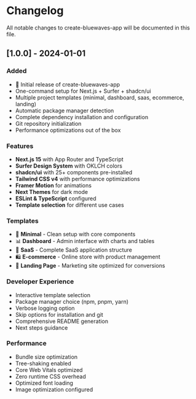 # Changelog

All notable changes to create-bluewaves-app will be documented in this file.

## [1.0.0] - 2024-01-01

### Added
- 🌊 Initial release of create-bluewaves-app
- One-command setup for Next.js + Surfer + shadcn/ui
- Multiple project templates (minimal, dashboard, saas, ecommerce, landing)
- Automatic package manager detection
- Complete dependency installation and configuration
- Git repository initialization
- Performance optimizations out of the box

### Features
- **Next.js 15** with App Router and TypeScript
- **Surfer Design System** with OKLCH colors
- **shadcn/ui** with 25+ components pre-installed
- **Tailwind CSS v4** with performance optimizations
- **Framer Motion** for animations
- **Next Themes** for dark mode
- **ESLint & TypeScript** configured
- **Template selection** for different use cases

### Templates
- 🚀 **Minimal** - Clean setup with core components
- 📊 **Dashboard** - Admin interface with charts and tables
- 💼 **SaaS** - Complete SaaS application structure
- 🛍️ **E-commerce** - Online store with product management
- 🎯 **Landing Page** - Marketing site optimized for conversions

### Developer Experience
- Interactive template selection
- Package manager choice (npm, pnpm, yarn)
- Verbose logging option
- Skip options for installation and git
- Comprehensive README generation
- Next steps guidance

### Performance
- Bundle size optimization
- Tree-shaking enabled
- Core Web Vitals optimized
- Zero runtime CSS overhead
- Optimized font loading
- Image optimization configured